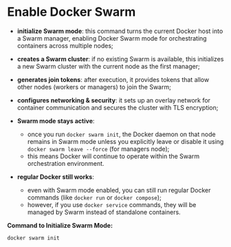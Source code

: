 # Enable Docker Swarm

- **initialize Swarm mode**: this command turns the current Docker host into a Swarm manager, enabling Docker Swarm mode for orchestrating containers across multiple nodes;
- **creates a Swarm cluster**: if no existing Swarm is available, this initializes a new Swarm cluster with the current node as the first manager;
- **generates join tokens**: after execution, it provides tokens that allow other nodes (workers or managers) to join the Swarm;


- **configures networking & security**: it sets up an overlay network for container communication and secures the cluster with TLS encryption;
- **Swarm mode stays active**: 
  - once you run `docker swarm init`, the Docker daemon on that node remains in Swarm mode unless you explicitly leave or disable it using `docker swarm leave --force` (for managers node);
  - this means Docker will continue to operate within the Swarm orchestration environment.
- **regular Docker still works**: 
  - even with Swarm mode enabled, you can still run regular Docker commands (like `docker run` or `docker compose`);
  - however, if you use `docker service` commands, they will be managed by Swarm instead of standalone containers.

**Command to Initialize Swarm Mode:**

```commandline
docker swarm init
```
